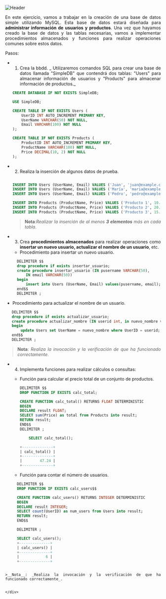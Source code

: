 <div align="justify">


![Header](https://hoplasoftware.com/wp-content/uploads/2021/07/1024px-MySQL.ff87215b43fd7292af172e2a5d9b844217262571.png)



En este ejercicio, vamos a trabajar en la creación de una base de datos simple utilizando MySQL. Esta base de datos estará diseñada para __administrar información de usuarios y productos__. Una vez que hayamos creado la base de datos y las tablas necesarias, vamos a implementar procedimientos almacenados y funciones para realizar operaciones comunes sobre estos datos.

Pasos:
- 1. Crea la bbdd. _ Utilizaremos comandos SQL para crear una base de datos llamada "SimpleDB" que contendrá dos tablas: "Users" para almacenar información de usuarios y "Products" para almacenar información de productos._

  ```sql
  CREATE DATABASE IF NOT EXISTS SimpleDB;

  USE SimpleDB;

  CREATE TABLE IF NOT EXISTS Users (
      UserID INT AUTO_INCREMENT PRIMARY KEY,
      UserName VARCHAR(50) NOT NULL,
      Email VARCHAR(100) NOT NULL
  );

  CREATE TABLE IF NOT EXISTS Products (
      ProductID INT AUTO_INCREMENT PRIMARY KEY,
      ProductName VARCHAR(100) NOT NULL,
      Price DECIMAL(10, 2) NOT NULL
  );
  ```

- 2. Realiza la inserción de algunos datos de prueba.
  
  ```sql

  INSERT INTO Users (UserName, Email) VALUES ('Juan', 'juan@example.com');
  INSERT INTO Users (UserName, Email) VALUES ('María', 'maria@example.com');
  INSERT INTO Users (UserName, Email) VALUES ('Pedro', 'pedro@example.com');

  INSERT INTO Products (ProductName, Price) VALUES ('Producto 1', 10.99);
  INSERT INTO Products (ProductName, Price) VALUES ('Producto 2', 20.50);
  INSERT INTO Products (ProductName, Price) VALUES ('Producto 3', 15.75);

  ```

  >__Nota__:_Realizar la inserción de al menos_ ___3 elementos___ _más en cada tabla_.

- 3. Crea __procedimientos almacenados__ para realizar operaciones como __insertar un nuevo usuario, actualizar el nombre de un usuario__, etc.
  - Procedimiento para insertar un nuevo usuario.


  ```sql 
    DELIMITER $$
    drop procedure if exists insertar_usuario;
    create procedure insertar_usuario (IN pusername VARCHAR(50),
        IN email VARCHAR(50))
    begin 
        insert into Users (UserName, Email) values(pusername, email);
    end$$
    DELIMITER ; 
  ```
 - Procedimiento para actualizar el nombre de un usuario.

 ```sql
    DELIMITER $$
    drop procedure if exists actualizar_usuario;
    create procedure actualizar_nombre (IN userid int, in nuevo_nombre varchar(50))
    begin
        update Users set UserName = nuevo_nombre where UserID = userid;
    end$$
    DELIMITER ; 
 ```
  
>__Nota__: _Realiza la invocación y la verificación de que ha funcionado correctamente_.

- 4. Implementa funciones para realizar cálculos o consultas:
  - Función para calcular el precio total de un conjunto de productos.

    ```sql
    DELIMITER $$
    DROP FUNCTION IF EXISTS calc_total;

    CREATE FUNCTION calc_total() RETURNS FLOAT DETERMINISTIC
    BEGIN
    DECLARE result FLOAT;
    SELECT sum(Price) as total from Products into result;
    RETURN result;
    END$$
    DELIMITER ;

    ```
    ```sql
        SELECT calc_total();

    +--------------+
    | calc_total() |
    +--------------+
    |        47.24 |
    +--------------+
    ```

  - Función para contar el número de usuarios.

  ```sql
    DELIMITER $$
    DROP FUNCTION IF EXISTS calc_users$$

    CREATE FUNCTION calc_users() RETURNS INTEGER DETERMINISTIC
    BEGIN
    DECLARE result INTEGER;
    SELECT count(UserID) as num_users from Users into result;
    RETURN result;
    END$$

    DELIMITER ;
  ```

  ```sql
    SELECT calc_users();
    +--------------+
    | calc_users() |
    +--------------+
    |            6 |
    +--------------+
```

>__Nota__: _Realiza la invocación y la verificación de que ha funcionado correctamente_.


</div>

